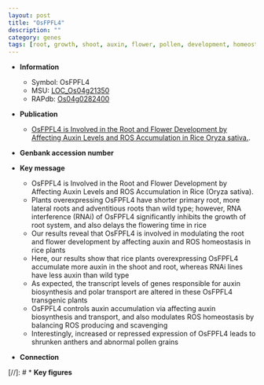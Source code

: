 ```yaml
---
layout: post
title: "OsFPFL4"
description: ""
category: genes
tags: [root, growth, shoot, auxin, flower, pollen, development, homeostasis, flower development, flowering time, lateral root, adventitious root, primary root, auxin biosynthesis, flowering]
---
```


* **Information**  
    + Symbol: OsFPFL4  
    + MSU: [LOC_Os04g21350](http://rice.plantbiology.msu.edu/cgi-bin/ORF_infopage.cgi?orf=LOC_Os04g21350)  
    + RAPdb: [Os04g0282400](http://rapdb.dna.affrc.go.jp/viewer/gbrowse_details/irgsp1?name=Os04g0282400)  

* **Publication**  
    + [OsFPFL4 is Involved in the Root and Flower Development by Affecting Auxin Levels and ROS Accumulation in Rice Oryza sativa.](N+Y).

* **Genbank accession number**  

* **Key message**  
    + OsFPFL4 is Involved in the Root and Flower Development by Affecting Auxin Levels and ROS Accumulation in Rice (Oryza sativa).
    + Plants overexpressing OsFPFL4 have shorter primary root, more lateral roots and adventitious roots than wild type; however, RNA interference (RNAi) of OsFPFL4 significantly inhibits the growth of root system, and also delays the flowering time in rice
    + Our results reveal that OsFPFL4 is involved in modulating the root and flower development by affecting auxin and ROS homeostasis in rice plants
    + Here, our results show that rice plants overexpressing OsFPFL4 accumulate more auxin in the shoot and root, whereas RNAi lines have less auxin than wild type
    + As expected, the transcript levels of genes responsible for auxin biosynthesis and polar transport are altered in these OsFPFL4 transgenic plants
    + OsFPFL4 controls auxin accumulation via affecting auxin biosynthesis and transport, and also modulates ROS homeostasis by balancing ROS producing and scavenging
    + Interestingly, increased or repressed expression of OsFPFL4 leads to shrunken anthers and abnormal pollen grains

* **Connection**  

[//]: # * **Key figures**  


